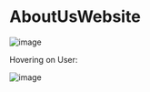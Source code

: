 # AboutUsWebsite

![image](https://user-images.githubusercontent.com/56796801/162625291-1aa4694c-633a-49fd-a024-a02e875e3a0d.png)

Hovering on User:

![image](https://user-images.githubusercontent.com/56796801/162625312-d5268563-62b2-4a11-b18c-411c4fc57568.png)
